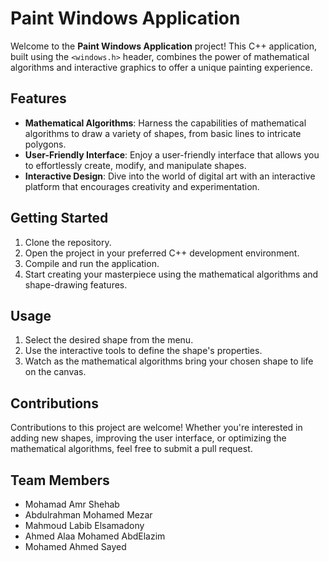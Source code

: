 # **Paint Windows Application**

Welcome to the **Paint Windows Application** project! This C++ application, built using the `<windows.h>` header, combines the power of mathematical algorithms and interactive graphics to offer a unique painting experience.

## **Features**

- **Mathematical Algorithms**: Harness the capabilities of mathematical algorithms to draw a variety of shapes, from basic lines to intricate polygons.
- **User-Friendly Interface**: Enjoy a user-friendly interface that allows you to effortlessly create, modify, and manipulate shapes.
- **Interactive Design**: Dive into the world of digital art with an interactive platform that encourages creativity and experimentation.

## **Getting Started**

1. Clone the repository.
2. Open the project in your preferred C++ development environment.
3. Compile and run the application.
4. Start creating your masterpiece using the mathematical algorithms and shape-drawing features.

## **Usage**

1. Select the desired shape from the menu.
2. Use the interactive tools to define the shape's properties.
3. Watch as the mathematical algorithms bring your chosen shape to life on the canvas.

## **Contributions**

Contributions to this project are welcome! Whether you're interested in adding new shapes, improving the user interface, or optimizing the mathematical algorithms, feel free to submit a pull request.

## **Team Members**

- Mohamad Amr Shehab
- Abdulrahman Mohamed Mezar
- Mahmoud Labib Elsamadony
- Ahmed Alaa Mohamed AbdElazim
- Mohamed Ahmed Sayed
